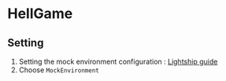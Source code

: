 # HellGame
## Setting
1. Setting the mock environment configuration : [Lightship guide](https://lightship.dev/docs/ardk/tools/vs_mock_mode.html#mock-ar-environments)
2. Choose `MockEnvironment`